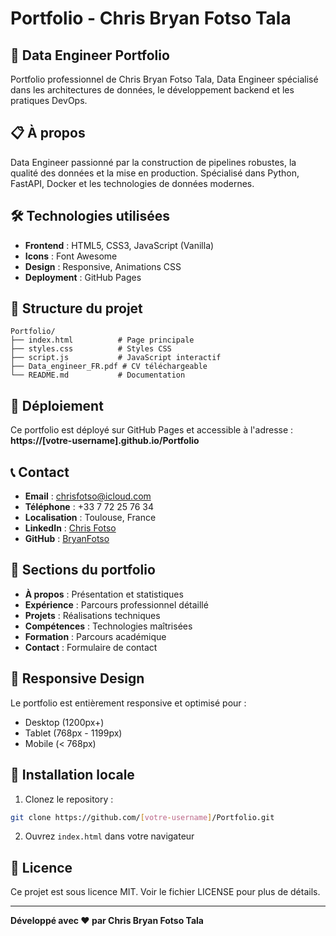 # Portfolio - Chris Bryan Fotso Tala

## 🚀 Data Engineer Portfolio

Portfolio professionnel de Chris Bryan Fotso Tala, Data Engineer spécialisé dans les architectures de données, le développement backend et les pratiques DevOps.

## 📋 À propos

Data Engineer passionné par la construction de pipelines robustes, la qualité des données et la mise en production. Spécialisé dans Python, FastAPI, Docker et les technologies de données modernes.

## 🛠️ Technologies utilisées

- **Frontend** : HTML5, CSS3, JavaScript (Vanilla)
- **Icons** : Font Awesome
- **Design** : Responsive, Animations CSS
- **Deployment** : GitHub Pages

## 📁 Structure du projet

```
Portfolio/
├── index.html          # Page principale
├── styles.css          # Styles CSS
├── script.js           # JavaScript interactif
├── Data_engineer_FR.pdf # CV téléchargeable
└── README.md           # Documentation
```

## 🚀 Déploiement

Ce portfolio est déployé sur GitHub Pages et accessible à l'adresse :
**https://[votre-username].github.io/Portfolio**

## 📞 Contact

- **Email** : chrisfotso@icloud.com
- **Téléphone** : +33 7 72 25 76 34
- **Localisation** : Toulouse, France
- **LinkedIn** : [Chris Fotso](https://linkedin.com/in/chris-fotso)
- **GitHub** : [BryanFotso](https://github.com/BryanFotso)

## 🎯 Sections du portfolio

- **À propos** : Présentation et statistiques
- **Expérience** : Parcours professionnel détaillé
- **Projets** : Réalisations techniques
- **Compétences** : Technologies maîtrisées
- **Formation** : Parcours académique
- **Contact** : Formulaire de contact

## 📱 Responsive Design

Le portfolio est entièrement responsive et optimisé pour :
- Desktop (1200px+)
- Tablet (768px - 1199px)
- Mobile (< 768px)

## 🔧 Installation locale

1. Clonez le repository :
```bash
git clone https://github.com/[votre-username]/Portfolio.git
```

2. Ouvrez `index.html` dans votre navigateur

## 📄 Licence

Ce projet est sous licence MIT. Voir le fichier LICENSE pour plus de détails.

---

**Développé avec ❤️ par Chris Bryan Fotso Tala**
